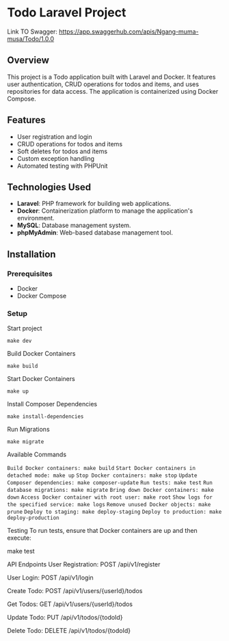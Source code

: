 # Todo Laravel Project

Link TO Swagger: https://app.swaggerhub.com/apis/Ngang-muma-musa/Todo/1.0.0

## Overview

This project is a Todo application built with Laravel and Docker. It features user authentication, CRUD operations for todos and items, and uses repositories for data access. The application is containerized using Docker Compose.

## Features

- User registration and login
- CRUD operations for todos and items
- Soft deletes for todos and items
- Custom exception handling
- Automated testing with PHPUnit

## Technologies Used

- **Laravel**: PHP framework for building web applications.
- **Docker**: Containerization platform to manage the application's environment.
- **MySQL**: Database management system.
- **phpMyAdmin**: Web-based database management tool.

## Installation

### Prerequisites

- Docker
- Docker Compose

### Setup
Start project

`make dev   `

Build Docker Containers

`make build`

Start Docker Containers

`make up`

Install Composer Dependencies

`make install-dependencies`

Run Migrations

`make migrate`


Available Commands


`Build Docker containers: make build`
`Start Docker containers in detached mode: make up`
`Stop Docker containers: make stop`
`Update Composer dependencies: make composer-update`
`Run tests: make test`
`Run database migrations: make migrate`
`Bring down Docker containers: make down`
`Access Docker container with root user: make root`
`Show logs for the specified service: make logs`
`Remove unused Docker objects: make prune`
`Deploy to staging: make deploy-staging`
`Deploy to production: make deploy-production`

Testing
To run tests, ensure that Docker containers are up and then execute:

make test


API Endpoints
User Registration: POST /api/v1/register

User Login: POST /api/v1/login

Create Todo: POST /api/v1/users/{userId}/todos

Get Todos: GET /api/v1/users/{userId}/todos

Update Todo: PUT /api/v1/todos/{todoId}

Delete Todo: DELETE /api/v1/todos/{todoId}
